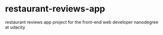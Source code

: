 # restaurant-reviews-app
restaurant reviews app project for the front-end web developer nanodegree at udacity
